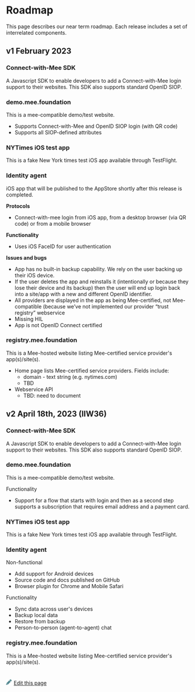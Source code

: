 # Roadmap

This page describes our near term roadmap. Each release includes a set of interrelated components.

## **v1 February 2023** 

### Connect-with-Mee SDK

A Javascript SDK to enable developers to add a Connect-with-Mee login support to their websites. This SDK also supports standard OpenID SIOP.

### demo.mee.foundation

This is a mee-compatible demo/test website. 

- Supports Connect-with-Mee and OpenID SIOP login (with QR code)
- Supports all SIOP-defined attributes

### NYTimes iOS test app

This is a fake New York times test iOS app available through TestFlight.

### Identity agent

iOS app that will be published to the AppStore shortly after this release is completed.

**Protocols**

- Connect-with-mee login from iOS app, from a desktop browser (via QR code) or from a mobile browser

**Functionality**

- Uses iOS FaceID for user authentication

**Issues and bugs**

- App has no built-in backup capability. We rely on the user backing up their iOS device.
- If the user deletes the app and reinstalls it (intentionally or because they lose their device and its backup) then the user will end up login back into a site/app with a new and different OpenID identifier.
- All providers are displayed in the app as being Mee-certified, not Mee-compatible (because we’ve not implemented our provider “trust registry” webservice
- Missing HIL
- App is not OpenID Connect certified

### registry.mee.foundation

This is a Mee-hosted website listing Mee-certified service provider's app(s)/site(s).

- Home page lists Mee-certified service providers. Fields include: 
  - domain - text string (e.g. nytimes.com)
  - TBD
- Webservice API
  - TBD: need to document



## **v2 April 18th, 2023 (IIW36)**

### Connect-with-Mee SDK

A Javascript SDK to enable developers to add a Connect-with-Mee login support to their websites. This SDK also supports standard OpenID SIOP.

### demo.mee.foundation

This is a mee-compatible demo/test website. 

Functionality

- Support for a flow that starts with login and then as a second step supports a subscription that requires email address and a payment card.

### NYTimes iOS test app

This is a fake New York times test iOS app available through TestFlight.

### Identity agent

Non-functional

- Add support for Android devices
- Source code and docs published on GitHub
- Browser plugin for Chrome and Mobile Safari

Functionality

* Sync data across user's devices
* Backup local data 
* Restore from backup
* Person-to-person (agent-to-agent) chat

### registry.mee.foundation

This is a Mee-hosted website listing Mee-certified service provider's app(s)/site(s).

#
[<p><img src="images/edit.svg" style="width: 15px;margin-right: 6px;text-color: #4F868E;" alt="Edit Page" />Edit this page</p>](https://github.com/MeeProject/docs/edit/develop/src/Roadmap.md)
